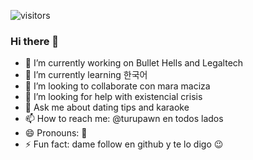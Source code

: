 ![visitors](https://visitor-badge.glitch.me/badge?page_id=turupawn.turupawn)

### Hi there 👋

- 🔭 I’m currently working on Bullet Hells and Legaltech
- 🌱 I’m currently learning 한국어
- 👯 I’m looking to collaborate con mara maciza
- 🤔 I’m looking for help with existencial crisis
- 💬 Ask me about dating tips and karaoke
- 📫 How to reach me: @turupawn en todos lados
- 😄 Pronouns: 🙅
- ⚡ Fun fact: dame follow en github y te lo digo 😉

<!--
**Turupawn/Turupawn** is a ✨ _special_ ✨ repository because its `README.md` (this file) appears on your GitHub profile.

Here are some ideas to get you started:

- 🔭 I’m currently working on ...
- 🌱 I’m currently learning ...
- 👯 I’m looking to collaborate on ...
- 🤔 I’m looking for help with ...
- 💬 Ask me about ...
- 📫 How to reach me: ...
- 😄 Pronouns: ...
- ⚡ Fun fact: ...
-->
